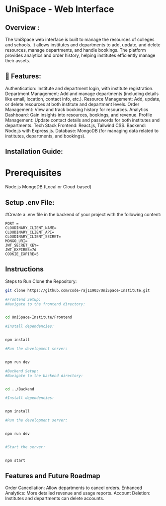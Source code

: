 # UniSpace - Web Interface

## Overview :
The UniSpace web interface is built to manage the resources of colleges and schools. It allows institutes and departments to add, update, and delete resources, manage departments, and handle bookings. The platform provides analytics and order history, helping institutes efficiently manage their assets.

## 🌟 Features:

Authentication: Institute and department login, with institute registration.
Department Management: Add and manage departments (including details like email, location, contact info, etc.).
Resource Management: Add, update, or delete resources at both institute and department levels.
Order Management: View and track booking history for resources.
Analytics Dashboard: Gain insights into resources, bookings, and revenue.
Profile Management: Update contact details and passwords for both institutes and departments.
Tech Stack
Frontend: React.js, Tailwind CSS.
Backend: Node.js with Express.js.
Database: MongoDB (for managing data related to institutes, departments, and bookings).


## Installation Guide:
# Prerequisites
Node.js
MongoDB (Local or Cloud-based)

## Setup .env File:
#Create a .env file in the backend of your project with the following content:
```plaintext
PORT = 
CLOUDINARY_CLIENT_NAME= 
CLOUDINARY_CLIENT_API=
CLOUDINARY_CLIENT_SECRET=
MONGO_URI=
JWT_SECRET_KEY=
JWT_EXPIRES=7d
COOKIE_EXPIRE=5
```

## Instructions

Steps to Run
Clone the Repository:
```sh
git clone https://github.com/code-raj11903/UniSpace-Institute.git

#Frontend Setup:
#Navigate to the frontend directory:


cd UniSpace-Institute/Frontend

#Install dependencies:


npm install

#Run the development server:


npm run dev

#Backend Setup:
#Navigate to the backend directory:


cd ../Backend

#Install dependencies:


npm install

#Run the development server:


npm run dev


#Start the server:


npm start
```
## Features and Future Roadmap
Order Cancellation: Allow departments to cancel orders.
Enhanced Analytics: More detailed revenue and usage reports.
Account Deletion: Institutes and departments can delete accounts.